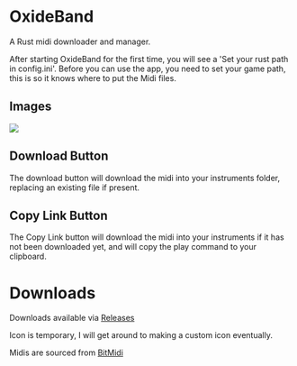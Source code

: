 # OxideBand
A Rust midi downloader and manager.


After starting OxideBand for the first time, you will see a 'Set your rust path in config.ini'. Before you can use the app, you need to set your game path, this is so it knows where to put the Midi files.

## Images
<img src="https://i.ibb.co/ZYCJBDg/image.png">

## Download Button
The download button will download the midi into your instruments folder, replacing an existing file if present.

## Copy Link Button
The Copy Link button will download the midi into your instruments if it has not been downloaded yet, and will copy the play command to your clipboard.

# Downloads
Downloads available via <a href="https://github.com/ShimmyMySherbet/OxideBand/releases">Releases</a>

Icon is temporary, I will get around to making a custom icon eventually.

Midis are sourced from <a href="https://bitmidi.com/">BitMidi</a>
